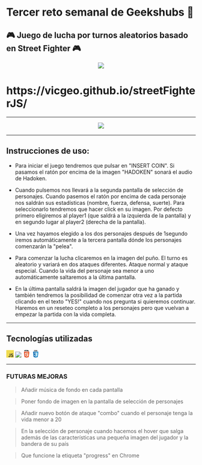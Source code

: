 # Tercer reto semanal de Geekshubs 🚀

## 🎮 Juego de lucha por turnos aleatorios basado en Street Fighter 🎮

<p align="center">
<img src="https://www.fightersgeneration.com/characters2/ken-intro6.gif">
</p>

<p align="center">
<h1>https://vicgeo.github.io/streetFighterJS/</h1>
</p>

<hr />

<p align="center">
<img src="https://i.ibb.co/CvZxdLj/Captura-de-pantalla-2021-02-07-182524.png">
</p>

<hr />


## **Instrucciones de uso:**

- Para iniciar el juego tendremos que pulsar en "INSERT COIN". Si pasamos el ratón por encima de la imagen "HADOKEN" sonará el audio de Hadoken.

- Cuando pulsemos nos llevará a la segunda pantalla de selección de personajes. Cuando pasemos el ratón por encima de cada personaje nos saldrán sus estadísticas (nombre, fuerza, defensa, suerte). Para seleccionarlo tendremos que hacer click en su imagen. Por defecto primero eligiremos al player1 (que saldrá a la izquierda de la pantalla) y en segundo lugar al player2 (derecha de la pantalla).

- Una vez hayamos elegido a los dos personajes después de 1segundo iremos automáticamente a la tercera pantalla dónde los personajes comenzarán la "pelea".

- Para comenzar la lucha clicaremos en la imagen del puño. El turno es aleatorio y variará en dos ataques diferentes. Ataque normal y ataque especial. Cuando la vida del personaje sea menor a uno automáticamente saltaremos a la última pantalla.

- En la última pantalla saldrá la imagen del jugador que ha ganado y también tendremos la posibilidad de comenzar otra vez a la partida clicando en el texto "YES!" cuando nos pregunta si quieremos continuar. Haremos en un reseteo completo a los personajes pero que vuelvan a empezar la partida con la vida completa.

<hr />

## **Tecnologías utilizadas**

<p >
<img height="20" src="https://raw.githubusercontent.com/github/explore/80688e429a7d4ef2fca1e82350fe8e3517d3494d/topics/javascript/javascript.png"></code>
<code><img height="20" src="https://i.imgur.com/xGyFq6v.jpg"></code>
<code><img height="20" src="https://raw.githubusercontent.com/github/explore/80688e429a7d4ef2fca1e82350fe8e3517d3494d/topics/html/html.png"></code>
<code><img height="20" src="https://raw.githubusercontent.com/github/explore/80688e429a7d4ef2fca1e82350fe8e3517d3494d/topics/css/css.png"></code>


</p>



<hr />

### **FUTURAS MEJORAS**


> Añadir música de fondo en cada pantalla

> Poner fondo de imagen en la pantalla de selección de personajes

> Añadir nuevo botón de ataque "combo" cuando el personaje tenga la vida menor a 20

> En la selección de personaje cuando hacemos el hover que salga además de las características una pequeña imagen del jugador y la bandera de su país

> Que funcione la etiqueta "progress" en Chrome